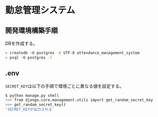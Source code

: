 # 勤怠管理システム

## 開発環境構築手順

DBを作成する。

```bash
> createdb -U postgres -E UTF-8 attendance_management_system
> psql -U postgres -l
```

## .env

`SECRET_KEY`は以下の手順で環境ごとに異なる値を設定する。

```bash
$ python manage.py shell
>>> from django.core.management.utils import get_random_secret_key
>>> get_random_secret_key()
'SECRET_KEYが出力される'